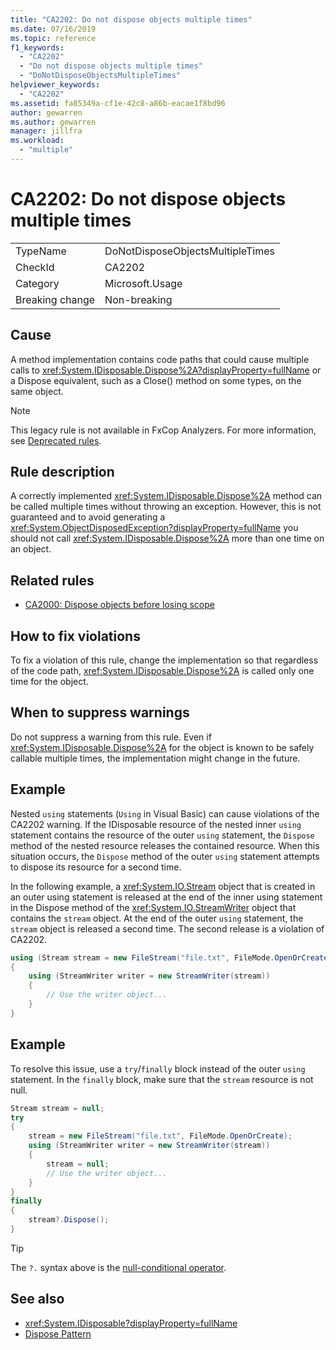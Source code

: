 ```yaml
---
title: "CA2202: Do not dispose objects multiple times"
ms.date: 07/16/2019
ms.topic: reference
f1_keywords:
  - "CA2202"
  - "Do not dispose objects multiple times"
  - "DoNotDisposeObjectsMultipleTimes"
helpviewer_keywords:
  - "CA2202"
ms.assetid: fa85349a-cf1e-42c8-a86b-eacae1f8bd96
author: gewarren
ms.author: gewarren
manager: jillfra
ms.workload:
  - "multiple"
---
```

# CA2202: Do not dispose objects multiple times

|||
|-|-|
|TypeName|DoNotDisposeObjectsMultipleTimes|
|CheckId|CA2202|
|Category|Microsoft.Usage|
|Breaking change|Non-breaking|

## Cause
A method implementation contains code paths that could cause multiple calls to <xref:System.IDisposable.Dispose%2A?displayProperty=fullName> or a Dispose equivalent, such as a Close() method on some types, on the same object.

> [!NOTE]
> This legacy rule is not available in FxCop Analyzers. For more information, see [Deprecated rules](fxcop-rule-port-status.md#deprecated-rules).

## Rule description

A correctly implemented <xref:System.IDisposable.Dispose%2A> method can be called multiple times without throwing an exception. However, this is not guaranteed and to avoid generating a <xref:System.ObjectDisposedException?displayProperty=fullName> you should not call <xref:System.IDisposable.Dispose%2A> more than one time on an object.

## Related rules

- [CA2000: Dispose objects before losing scope](../code-quality/ca2000.md)

## How to fix violations

To fix a violation of this rule, change the implementation so that regardless of the code path, <xref:System.IDisposable.Dispose%2A> is called only one time for the object.

## When to suppress warnings

Do not suppress a warning from this rule. Even if <xref:System.IDisposable.Dispose%2A> for the object is known to be safely callable multiple times, the implementation might change in the future.

## Example

Nested `using` statements (`Using` in Visual Basic) can cause violations of the CA2202 warning. If the IDisposable resource of the nested inner `using` statement contains the resource of the outer `using` statement, the `Dispose` method of the nested resource releases the contained resource. When this situation occurs, the `Dispose` method of the outer `using` statement attempts to dispose its resource for a second time.

In the following example, a <xref:System.IO.Stream> object that is created in an outer using statement is released at the end of the inner using statement in the Dispose method of the <xref:System.IO.StreamWriter> object that contains the `stream` object. At the end of the outer `using` statement, the `stream` object is released a second time. The second release is a violation of CA2202.

```csharp
using (Stream stream = new FileStream("file.txt", FileMode.OpenOrCreate))
{
    using (StreamWriter writer = new StreamWriter(stream))
    {
        // Use the writer object...
    }
}
```

## Example

To resolve this issue, use a `try`/`finally` block instead of the outer `using` statement. In the `finally` block, make sure that the `stream` resource is not null.

```csharp
Stream stream = null;
try
{
    stream = new FileStream("file.txt", FileMode.OpenOrCreate);
    using (StreamWriter writer = new StreamWriter(stream))
    {
        stream = null;
        // Use the writer object...
    }
}
finally
{
    stream?.Dispose();
}
```

> [!TIP]
> The `?.` syntax above is the [null-conditional operator](/dotnet/csharp/language-reference/operators/member-access-operators#null-conditional-operators--and-).

## See also

- <xref:System.IDisposable?displayProperty=fullName>
- [Dispose Pattern](/dotnet/standard/design-guidelines/dispose-pattern)
